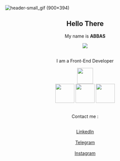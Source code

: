 ![header-small_gif (900×394)](https://github.com/abbasbayat0/abbasbayat0/assets/120355368/e708bd4a-852f-469a-823a-b735d7133652)

<h2 align= "center">Hello There</h2>
<p align= "center">My name is <strong>ABBAS</strong></p>
<div align="center">
  <img align="center" src="https://github.com/abbasbayat0/abbasbayat0/assets/120355368/338bc593-42e5-4c5e-b296-3b6b3e52c77c">
</div>
<br>
<p align= "center">I am a Front-End Developer</p>
<div align= "center">
<img src="https://github.com/abbasbayat0/abbasbayat0/assets/120355368/aae14b76-46a0-4190-bc0e-8e9910c071c5" style = "width: 50px">
</div>
<div align= "center">
  <img src="https://github.com/abbasbayat0/abbasbayat0/assets/120355368/0a1fb3e3-863d-4c4a-abae-0ec81065e7ce" style="width:60px">
  <img src="https://github.com/abbasbayat0/abbasbayat0/assets/120355368/6a42a0f7-41c5-49d7-8fbb-4dbf42b9ec71" style="width:60px">
  <img src="https://github.com/abbasbayat0/abbasbayat0/assets/120355368/aa4b50f8-b128-4dd5-8d3d-046f38a76c37" style="width:60px">
</div>
<br>
<p align= "center">Contact me :</p>
<div align= "center">
  <br>
  <a href="https://www.linkedin.com/in/abbasbayat" target="_blank">
    LinkedIn
  </a>
  <br>
  <br>
  <a href="https://t.me/abbasbayat" target="_blank">
    Telegram
  </a>
  <br>
  <br>
  <a href="https://www.instagram.com/abbasbayat0" target="_blank">
    Instagram
  </a>
</div>

